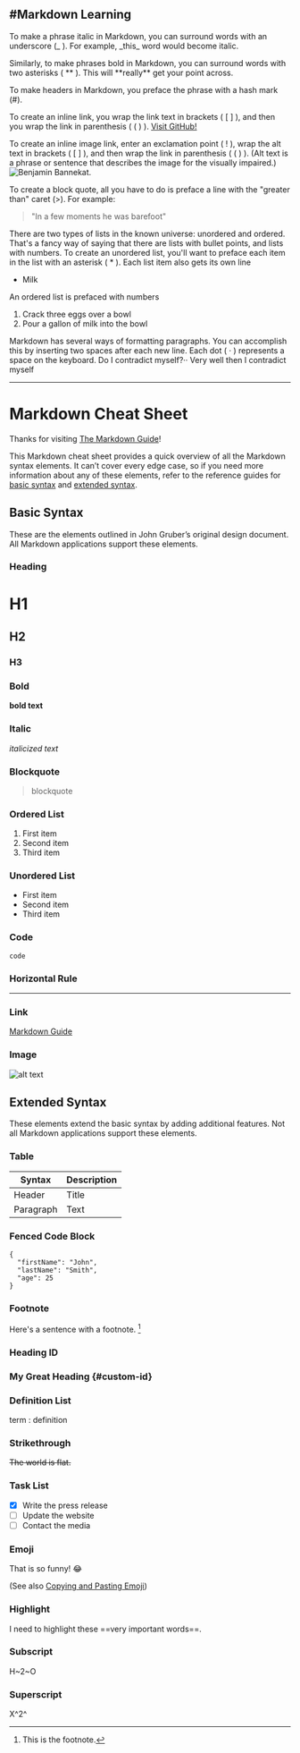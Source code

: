 ## #Markdown Learning

To make a phrase italic in Markdown, you can surround words with an underscore (_ ). For example, \_this_ word would become italic.

Similarly, to make phrases bold in Markdown, you can surround words with two asterisks ( ** ). This will **really\*\* get your point across.

To make headers in Markdown, you preface the phrase with a hash mark (#).

To create an inline link, you wrap the link text in brackets ( [ ] ), and then you wrap the link in parenthesis ( ( ) ). [Visit GitHub!](www.github.com)

To create an inline image link, enter an exclamation point ( ! ), wrap the alt text in brackets ( [ ] ), and then wrap the link in parenthesis ( ( ) ). (Alt text is a phrase or sentence that describes the image for the visually impaired.)
![Benjamin Bannekat](https://octodex.github.com/images/bannekat.png).

To create a block quote, all you have to do is preface a line with the "greater than" caret (>). For example:

> "In a few moments he was barefoot"

There are two types of lists in the known universe: unordered and ordered. That's a fancy way of saying that there are lists with bullet points, and lists with numbers.
To create an unordered list, you'll want to preface each item in the list with an asterisk ( \* ). Each list item also gets its own line

- Milk

An ordered list is prefaced with numbers

1. Crack three eggs over a bowl
2. Pour a gallon of milk into the bowl

Markdown has several ways of formatting paragraphs. You can accomplish this by inserting two spaces after each new line. Each dot ( · ) represents a space on the keyboard.
Do I contradict myself?··
Very well then I contradict myself

---

# Markdown Cheat Sheet

Thanks for visiting [The Markdown Guide](https://www.markdownguide.org)!

This Markdown cheat sheet provides a quick overview of all the Markdown syntax elements. It can’t cover every edge case, so if you need more information about any of these elements, refer to the reference guides for [basic syntax](https://www.markdownguide.org/basic-syntax) and [extended syntax](https://www.markdownguide.org/extended-syntax).

## Basic Syntax

These are the elements outlined in John Gruber’s original design document. All Markdown applications support these elements.

### Heading

# H1

## H2

### H3

### Bold

**bold text**

### Italic

_italicized text_

### Blockquote

> blockquote

### Ordered List

1. First item
2. Second item
3. Third item

### Unordered List

- First item
- Second item
- Third item

### Code

`code`

### Horizontal Rule

---

### Link

[Markdown Guide](https://www.markdownguide.org)

### Image

![alt text](https://www.markdownguide.org/assets/images/tux.png)

## Extended Syntax

These elements extend the basic syntax by adding additional features. Not all Markdown applications support these elements.

### Table

| Syntax    | Description |
| --------- | ----------- |
| Header    | Title       |
| Paragraph | Text        |

### Fenced Code Block

```
{
  "firstName": "John",
  "lastName": "Smith",
  "age": 25
}
```

### Footnote

Here's a sentence with a footnote. [^1]

[^1]: This is the footnote.

### Heading ID

### My Great Heading {#custom-id}

### Definition List

term
: definition

### Strikethrough

~~The world is flat.~~

### Task List

- [x] Write the press release
- [ ] Update the website
- [ ] Contact the media

### Emoji

That is so funny! :joy:

(See also [Copying and Pasting Emoji](https://www.markdownguide.org/extended-syntax/#copying-and-pasting-emoji))

### Highlight

I need to highlight these ==very important words==.

### Subscript

H~2~O

### Superscript

X^2^
